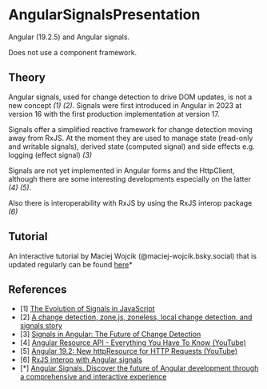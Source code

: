 # AngularSignalsPresentation

Angular (19.2.5) and Angular signals.

Does not use a component framework.

## Theory

Angular signals, used for change detection to drive DOM updates, is not a new concept _(1)_ _(2)_. Signals were first introduced in Angular in 2023 at version 16 with the first production implementation at version 17.

Signals offer a simplified reactive framework for change detection moving away from RxJS. At the moment they are used to manage state (read-only and writable signals), derived state (computed signal) and side effects e.g. logging (effect signal) _(3)_

Signals are not yet implemented in Angular forms and the HttpClient, although there are some interesting developments especially on the latter _(4)_ _(5)_.

Also there is interoperability with RxJS by using the RxJS interop package _(6)_

## Tutorial

An interactive tutorial by Maciej Wojcik (@maciej-wojcik.bsky.social) that is updated regularly can be found [here](https://angular-signals.dev/)\*

## References

- [1] [The Evolution of Signals in JavaScript](https://dev.to/this-is-learning/the-evolution-of-signals-in-javascript-8ob)
- [2] [A change detection, zone.js, zoneless, local change detection, and signals story](https://justangular.com/blog/a-change-detection-zone-js-zoneless-local-change-detection-and-signals-story)
- [3] [Signals in Angular: The Future of Change Detection](https://www.angulararchitects.io/en/blog/angular-signals/)
- [4] [Angular Resource API - Everything You Have To Know (YouTube)](https://youtu.be/W7-lsoL-Gi8?si=-XspVgeuKiqVJBbW)
- [5] [Angular 19.2: New httpResource for HTTP Requests (YouTube)](https://youtu.be/rpPndBu-6FE)
- [6] [RxJS interop with Angular signals](https://angular.dev/ecosystem/rxjs-interop)
- [*] [Angular Signals. Discover the future of Angular development through a comprehensive and interactive experience](https://angular-signals.dev)
